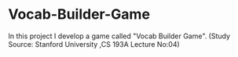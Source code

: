 # Vocab-Builder-Game
In this project I develop a game called "Vocab Builder Game". (Study Source: Stanford University ,CS 193A Lecture No:04)          
